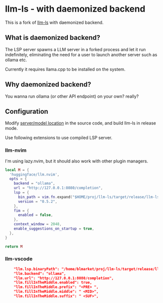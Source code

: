 # llm-ls - with daemonized backend

This is a fork of [llm-ls](https://github.com/huggingface/llm-ls) with daemonized backend.

## What is daemonized backend?

The LSP server spawns a LLM server in a forked process and let it run
indefinitely, eliminating the need for a user to launch another server such as
ollama etc.

Currently it requires llama.cpp to be installed on the system.

## Why daemonized backend?

You wanna run ollama (or other API endpoint) on your own? really?

## Configuration

Modify [server/model location](https://github.com/blmarket/llm-ls/blob/main/crates/llama-daemon/src/daemon.rs#L30-L33) in the source code, and build llm-ls in release mode.

Use following extensions to use compiled LSP server.

### llm-nvim

I'm using lazy.nvim, but it should also work with other plugin managers.

```lua
local M = {
  'huggingface/llm.nvim',
  opts = {
    backend = "ollama",
    url = "http://127.0.0.1:8080/completion",
    lsp = {
      bin_path = vim.fn.expand("$HOME/proj/llm-ls/target/release/llm-ls"),
      version = "0.5.2",
    },
    fim = {
      enabled = false,
    },
    context_window = 2048,
    enable_suggestions_on_startup = true,
  },
}

return M
```

### llm-vscode

```json
    "llm.lsp.binaryPath": "/home/blmarket/proj/llm-ls/target/release/llm-ls",
    "llm.backend": "ollama",
    "llm.url": "http://127.0.0.1:8080/completion",
    "llm.fillInTheMiddle.enabled": true,
    "llm.fillInTheMiddle.prefix": "<PRE> ",
    "llm.fillInTheMiddle.middle": " <MID>",
    "llm.fillInTheMiddle.suffix": " <SUF>",
```